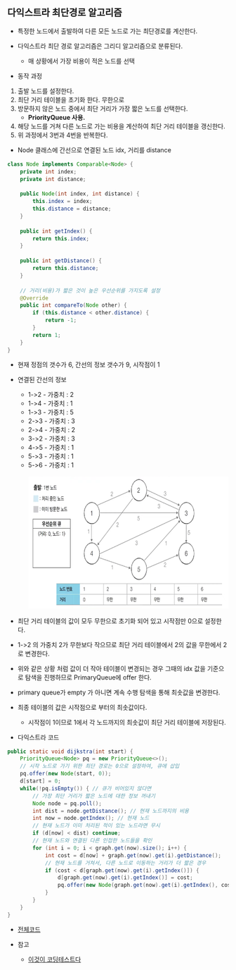 ## 다익스트라 최단경로 알고리즘
- 특정한 노드에서 출발하여 다른 모든 노드로 가는 최단경로를 계산한다.
- 다익스트라 최단 경로 알고리즘은 그리디 알고리즘으로 분류된다.
    - 매 상황에서 가장 비용이 적은 노드를 선택

- 동작 과정
1. 출발 노드를 설정한다.
2. 최단 거리 테이블을 초기화 한다. 무한으로
3. 방문하지 않은 노드 중에서 최단 거리가 가장 짧은 노드를 선택한다.
    - **PriorityQueue 사용.**
4. 해당 노드를 거쳐 다른 노드로 가는 비용을 계산하여 최단 거리 테이블을 갱신한다.
5. 위 과정에서 3번과 4번을 반복한다.

- Node 클래스에 간선으로 연결된 노드 idx, 거리를 distance 
```java
class Node implements Comparable<Node> {
    private int index;
    private int distance;

    public Node(int index, int distance) {
        this.index = index;
        this.distance = distance;
    }

    public int getIndex() {
        return this.index;
    }

    public int getDistance() {
        return this.distance;
    }

    // 거리(비용)가 짧은 것이 높은 우선순위를 가지도록 설정
    @Override
    public int compareTo(Node other) {
        if (this.distance < other.distance) {
            return -1;
        }
        return 1;
    }
}
```

- 현재 정점의 갯수가 6, 간선의 정보 갯수가 9, 시작점이 1
- 연결된 간선의 정보
    - 1->2 - 가중치 : 2
    - 1->4 - 가중치 : 1
    - 1->3 - 가중치 : 5
    - 2->3 - 가중치 : 3
    - 2->4 - 가중치 : 2
    - 3->2 - 가중치 : 3
    - 4->5 - 가중치 : 1
    - 5->3 - 가중치 : 1
    - 5->6 - 가중치 : 1 <br/><br/>
    <img src="https://github.com/nayeonkiim/daliyAlgorithm/blob/main/Greedy/dijkstra/dijkstra.png?raw=true" width="700px" height="300px" title="table1" alt="insert쿼리"></img><br/>

- 최단 거리 테이블의 값이 모두 무한으로 초기화 되어 있고 시작점만 0으로 설정한다.
- 1->2 의 가중치 2가 무한보다 작으므로 최단 거리 테이블에서 2의 값을 무한에서 2로 변경한다.
- 위와 같은 상황 처럼 값이 더 작아 테이블이 변경되는 경우 그때의 idx 값을 기준으로 탐색을 진행하므로 PrimaryQueue에 offer 한다. 
- primary queue가 empty 가 아니면 계속 수행 탐색을 통해 최솟값을 변경한다.
- 최종 테이블의 값은 시작점으로 부터의 최솟값이다. 
    - 시작점이 1이므로 1에서 각 노드까지의 최솟값이 최단 거리 테이블에 저장된다.

- 다익스트라 코드
```java
public static void dijkstra(int start) {
    PriorityQueue<Node> pq = new PriorityQueue<>();
    // 시작 노드로 가기 위한 최단 경로는 0으로 설정하여, 큐에 삽입
    pq.offer(new Node(start, 0));
    d[start] = 0;
    while(!pq.isEmpty()) { // 큐가 비어있지 않다면
        // 가장 최단 거리가 짧은 노드에 대한 정보 꺼내기
        Node node = pq.poll();
        int dist = node.getDistance(); // 현재 노드까지의 비용 
        int now = node.getIndex(); // 현재 노드
        // 현재 노드가 이미 처리된 적이 있는 노드라면 무시
        if (d[now] < dist) continue;
        // 현재 노드와 연결된 다른 인접한 노드들을 확인
        for (int i = 0; i < graph.get(now).size(); i++) {
            int cost = d[now] + graph.get(now).get(i).getDistance();
            // 현재 노드를 거쳐서, 다른 노드로 이동하는 거리가 더 짧은 경우
            if (cost < d[graph.get(now).get(i).getIndex()]) {
                d[graph.get(now).get(i).getIndex()] = cost;
                pq.offer(new Node(graph.get(now).get(i).getIndex(), cost));
            }
        }
    }
}
```
- [전체코드](https://github.com/ndb796/python-for-coding-test/blob/master/9/2.java)

- 참고
    - [이것이 코딩테스트다](https://www.youtube.com/watch?v=F-tkqjUiik0&list=PLVsNizTWUw7H9_of5YCB0FmsSc-K44y81&index=30)
